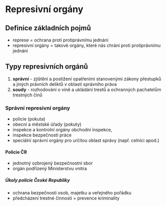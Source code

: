 # Represivní orgány
## Definice základních pojmů
- represe = ochrana proti protiprávnímu jednání
- represivní orgány = takové orgány, které nás chrání proti protiprávnímu jednání

## Typy represivních orgánů
1. **správní** - zjištění a postižení opatřeními stanovenými zákony přestupků a jiných právních deliktů v oblastí správního práva
2. **soudy** - rozhodování o vině a ukládání trestů a ochranných pachatelům trestných činů

### Správní represivní orgány
- policie (pokuta)
- obecní a městské úřady (pokuty)
- inspekce a kontrolní orgány obchodní inspekce,
- inspekce bezpečnosti práce
- speciální správní orgány pro určitou oblast správy (např. celníci apod.)

#### Policie ČR
- jednotný ozbrojený bezpečnostní sbor
- orgán podřízený Ministerstvu vnitra

##### Úkoly policie České Republiky
- ochrana bezpečnosti osob, majetku a veřejného pořádku
- předcházení trestné činnosti = prevence kriminality